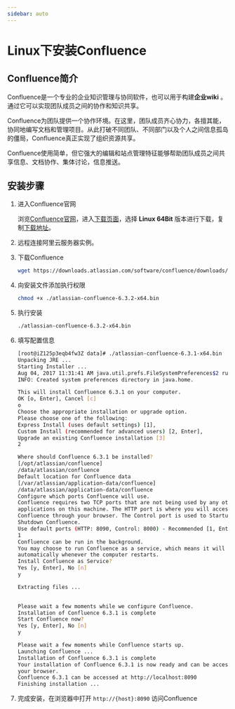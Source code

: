 ```yaml
---
sidebar: auto
---
```

# Linux下安装Confluence

## Confluence简介

Confluence是一个专业的企业知识管理与协同软件，也可以用于构建**企业wiki** 。通过它可以实现团队成员之间的协作和知识共享。

Confluence为团队提供一个协作环境。在这里，团队成员齐心协力，各擅其能，协同地编写文档和管理项目。从此打破不同团队、不同部门以及个人之间信息孤岛的僵局，Confluence真正实现了组织资源共享。

Confluence使用简单，但它强大的编辑和站点管理特征能够帮助团队成员之间共享信息、文档协作、集体讨论，信息推送。

<!--more-->

## 安装步骤

1. 进入Confluence官网

    浏览[Confluence官网](https://www.atlassian.com/software/confluence)，进入[下载页面](https://www.atlassian.com/software/confluence/download)，选择 **Linux 64Bit** 版本进行下载，复制[下载地址](https://downloads.atlassian.com/software/confluence/downloads/atlassian-confluence-6.3.2-x64.bin)。

1. 远程连接阿里云服务器实例。

1. 下载Confluence
    ```bash
    wget https://downloads.atlassian.com/software/confluence/downloads/atlassian-confluence-6.3.2-x64.bin
    ```

1. 向安装文件添加执行权限
    ```bash
    chmod +x ./atlassian-confluence-6.3.2-x64.bin
    ```

1. 执行安装
    ```bash
    ./atlassian-confluence-6.3.2-x64.bin
    ```

1. 填写配置信息
    ```bash
    [root@iZ125p3eqb4fw3Z data]# ./atlassian-confluence-6.3.1-x64.bin 
    Unpacking JRE ...
    Starting Installer ...
    Aug 04, 2017 11:31:41 AM java.util.prefs.FileSystemPreferences$2 run
    INFO: Created system preferences directory in java.home.

    This will install Confluence 6.3.1 on your computer.
    OK [o, Enter], Cancel [c]
    o
    Choose the appropriate installation or upgrade option.
    Please choose one of the following:
    Express Install (uses default settings) [1], 
    Custom Install (recommended for advanced users) [2, Enter], 
    Upgrade an existing Confluence installation [3]
    2

    Where should Confluence 6.3.1 be installed?
    [/opt/atlassian/confluence]
    /data/atlassian/confluence
    Default location for Confluence data
    [/var/atlassian/application-data/confluence]
    /data/atlassian/application-data/confluence
    Configure which ports Confluence will use.
    Confluence requires two TCP ports that are not being used by any other
    applications on this machine. The HTTP port is where you will access
    Confluence through your browser. The Control port is used to Startup and
    Shutdown Confluence.
    Use default ports (HTTP: 8090, Control: 8000) - Recommended [1, Enter], Set custom value for HTTP and Control ports [2]
    1
    Confluence can be run in the background.
    You may choose to run Confluence as a service, which means it will start
    automatically whenever the computer restarts.
    Install Confluence as Service?
    Yes [y, Enter], No [n]
    y

    Extracting files ...
                                                                            

    Please wait a few moments while we configure Confluence.
    Installation of Confluence 6.3.1 is complete
    Start Confluence now?
    Yes [y, Enter], No [n]
    y

    Please wait a few moments while Confluence starts up.
    Launching Confluence ...
    Installation of Confluence 6.3.1 is complete
    Your installation of Confluence 6.3.1 is now ready and can be accessed via
    your browser.
    Confluence 6.3.1 can be accessed at http://localhost:8090
    Finishing installation ...
    ```

1. 完成安装，在浏览器中打开 `http://{host}:8090` 访问Confluence